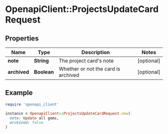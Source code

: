 # OpenapiClient::ProjectsUpdateCardRequest

## Properties

| Name | Type | Description | Notes |
| ---- | ---- | ----------- | ----- |
| **note** | **String** | The project card&#39;s note | [optional] |
| **archived** | **Boolean** | Whether or not the card is archived | [optional] |

## Example

```ruby
require 'openapi_client'

instance = OpenapiClient::ProjectsUpdateCardRequest.new(
  note: Update all gems,
  archived: false
)
```


